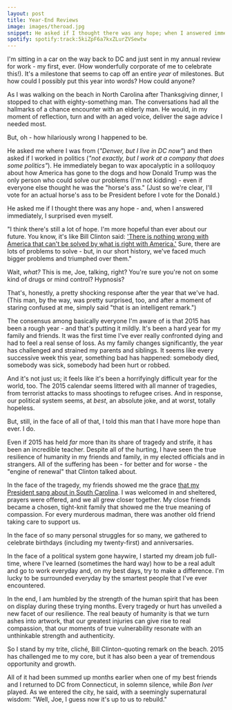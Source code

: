 ```yaml
---
layout: post
title: Year-End Reviews
image: images/theroad.jpg
snippet: He asked if I thought there was any hope; when I answered immediately, I surprised even myself.
spotify: spotify:track:5kiZpF6a7kxZLurZVSewtw
---
```


I'm sitting in a car on the way back to DC and just sent in my annual review for work - my first, ever. (How wonderfully corporate of me to celebrate this!). It's a milestone that seems to cap off an entire _year_ of milestones. But how could I possibly put this year into words? How could anyone?

As I was walking on the beach in North Carolina after Thanksgiving dinner, I stopped to chat with eighty-something man. The conversations had all the hallmarks of a chance encounter with an elderly man. He would, in my moment of reflection, turn and with an aged voice, deliver the sage advice I needed most.

But, oh - how hilariously wrong I happened to be.

He asked me where I was from (_"Denver, but I live in DC now"_) and then asked if I worked in politics (_"not exactly, but I work at a company that does some politics"_). He immediately began to wax apocalyptic in a soliloquoy about how America has gone to the dogs and how Donald Trump was the only person who could solve our problems (I'm not kidding) - even if everyone else thought he was the "horse's ass." (Just so we're clear, I'll vote for an actual horse's ass to be President before I vote for the Donald.)

He asked me if I thought there was any hope - and, when I answered immediately, I surprised even myself.

"I think there's still a lot of hope. I'm more hopeful than ever about our future. You know, it's like Bill Clinton said: ['There is nothing wrong with America that can't be solved by what is right with America.'](https://en.wikipedia.org/wiki/First_inauguration_of_Bill_Clinton#Clinton.27s_Inaugural_Address) Sure, there are lots of problems to solve - but, in our short history, we've faced much bigger problems and triumphed over them."

Wait, _what?_ This is me, Joe, talking, right? You're sure you're not on some kind of drugs or mind control? Hypnosis?

That's, honestly, a pretty shocking response after the year that we've had. (This man, by the way, was pretty surprised, too, and after a moment of staring confused at me, simply said "that is an intelligent remark.")

The consensus among basically everyone I'm aware of is that 2015 has been a rough year - and that's putting it mildly. It's been a hard year for my family and friends. It was the first time I've ever really confronted dying and had to feel a real sense of loss. As my family changes significantly, the year has challenged and strained my parents and siblings. It seems like every successive week this year, something bad has happened: somebody died, somebody was sick, somebody had been hurt or robbed.

And it's not just us; it feels like it's been a horrifyingly difficult year for the world, too. The 2015 calendar seems littered with all manner of tragedies, from terrorist attacks to mass shootings to refugee crises. And in response, our political system seems, at _best_, an absolute joke, and at worst, totally hopeless.

But, still, in the face of all of that, I told this man that I have more hope than ever. I do.

Even if 2015 has held _far_ more than its share of tragedy and strife, it has been an incredible teacher. Despite all of the hurting, I have seen the true resilience of humanity in my friends and family, in my elected officials and in strangers. All of the suffering has been - for better and for worse - the "engine of renewal" that Clinton talked about.

In the face of the tragedy, my friends showed me the grace [that my President sang about in South Carolina](https://www.youtube.com/watch?v=IN05jVNBs64). I was welcomed in and sheltered, prayers were offered, and we all grew closer together. My close friends became a chosen, tight-knit family that showed me the true meaning of compassion. For every murderous madman, there was another old friend taking care to support us.

In the face of so many personal struggles for so many, we gathered to celebrate birthdays (including my twenty-first) and anniversaries. 

In the face of a political system gone haywire, I started my dream job full-time, where I've learned (sometimes the hard way) how to be a real adult and go to work everyday and, on my best days, try to make a difference. I'm lucky to be surrounded everyday by the smartest people that I've ever encountered.

In the end, I am humbled by the strength of the human spirit that has been on display during these trying months. Every tragedy or hurt has unveiled a new facet of our resilience. The real beauty of humanity is that we turn ashes into artwork, that our greatest injuries can give rise to real compassion, that our moments of true vulnerability resonate with an unthinkable strength and authenticity.

So I stand by my trite, cliché, Bill Clinton-quoting remark on the beach. 2015 has challenged me to my core, but it has also been a year of tremendous opportunity and growth.

All of it had been summed up months earlier when one of my best friends and I returned to DC from Connecticut, in solemn silence, while _Bon Iver_ played. As we entered the city, he said, with a seemingly supernatural wisdom: "Well, Joe, I guess now it's up to us to rebuild."